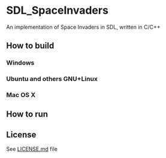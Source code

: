 # SDL_SpaceInvaders
An implementation of Space Invaders in SDL, written in C/C++

## How to build

### Windows
### Ubuntu and others GNU+Linux
### Mac OS X

## How to run

## License
See [LICENSE.md](LICENSE.md) file
